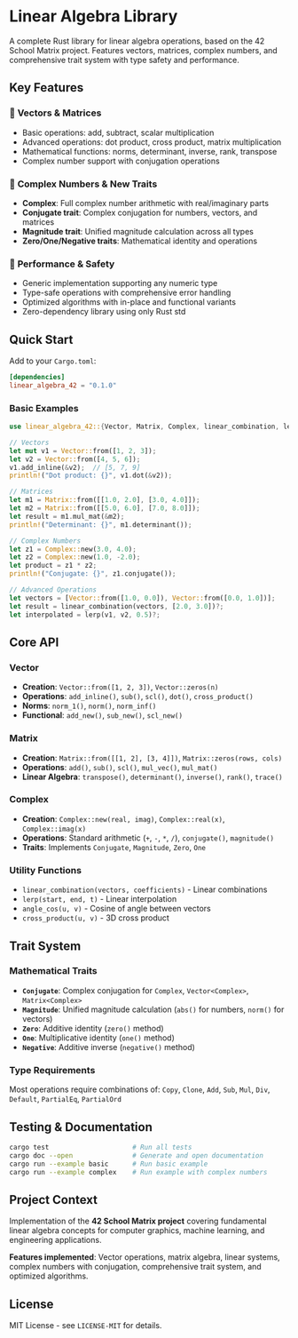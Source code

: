 # Linear Algebra Library

A complete Rust library for linear algebra operations, based on the 42 School Matrix project. Features vectors, matrices, complex numbers, and comprehensive trait system with type safety and performance.

## Key Features

### 🧮 **Vectors & Matrices**
- Basic operations: add, subtract, scalar multiplication
- Advanced operations: dot product, cross product, matrix multiplication
- Mathematical functions: norms, determinant, inverse, rank, transpose
- Complex number support with conjugation operations

### 🔢 **Complex Numbers & New Traits**
- **Complex**: Full complex number arithmetic with real/imaginary parts
- **Conjugate trait**: Complex conjugation for numbers, vectors, and matrices
- **Magnitude trait**: Unified magnitude calculation across all types
- **Zero/One/Negative traits**: Mathematical identity and operations

### 🚀 **Performance & Safety**
- Generic implementation supporting any numeric type
- Type-safe operations with comprehensive error handling
- Optimized algorithms with in-place and functional variants
- Zero-dependency library using only Rust std

## Quick Start

Add to your `Cargo.toml`:
```toml
[dependencies]
linear_algebra_42 = "0.1.0"
```

### Basic Examples

```rust
use linear_algebra_42::{Vector, Matrix, Complex, linear_combination, lerp};

// Vectors
let mut v1 = Vector::from([1, 2, 3]);
let v2 = Vector::from([4, 5, 6]);
v1.add_inline(&v2);  // [5, 7, 9]
println!("Dot product: {}", v1.dot(&v2));

// Matrices  
let m1 = Matrix::from([[1.0, 2.0], [3.0, 4.0]]);
let m2 = Matrix::from([[5.0, 6.0], [7.0, 8.0]]);
let result = m1.mul_mat(&m2);
println!("Determinant: {}", m1.determinant());

// Complex Numbers
let z1 = Complex::new(3.0, 4.0);
let z2 = Complex::new(1.0, -2.0);
let product = z1 * z2;
println!("Conjugate: {}", z1.conjugate());

// Advanced Operations
let vectors = [Vector::from([1.0, 0.0]), Vector::from([0.0, 1.0])];
let result = linear_combination(vectors, [2.0, 3.0])?;
let interpolated = lerp(v1, v2, 0.5)?;
```

## Core API

### Vector<T>
- **Creation**: `Vector::from([1, 2, 3])`, `Vector::zeros(n)`
- **Operations**: `add_inline()`, `sub()`, `scl()`, `dot()`, `cross_product()`
- **Norms**: `norm_1()`, `norm()`, `norm_inf()`
- **Functional**: `add_new()`, `sub_new()`, `scl_new()`

### Matrix<T>  
- **Creation**: `Matrix::from([[1, 2], [3, 4]])`, `Matrix::zeros(rows, cols)`
- **Operations**: `add()`, `sub()`, `scl()`, `mul_vec()`, `mul_mat()`
- **Linear Algebra**: `transpose()`, `determinant()`, `inverse()`, `rank()`, `trace()`

### Complex
- **Creation**: `Complex::new(real, imag)`, `Complex::real(x)`, `Complex::imag(x)`  
- **Operations**: Standard arithmetic (`+`, `-`, `*`, `/`), `conjugate()`, `magnitude()`
- **Traits**: Implements `Conjugate`, `Magnitude`, `Zero`, `One`

### Utility Functions
- `linear_combination(vectors, coefficients)` - Linear combinations
- `lerp(start, end, t)` - Linear interpolation  
- `angle_cos(u, v)` - Cosine of angle between vectors
- `cross_product(u, v)` - 3D cross product

## Trait System

### Mathematical Traits
- **`Conjugate`**: Complex conjugation for `Complex`, `Vector<Complex>`, `Matrix<Complex>`
- **`Magnitude`**: Unified magnitude calculation (`abs()` for numbers, `norm()` for vectors)  
- **`Zero`**: Additive identity (`zero()` method)
- **`One`**: Multiplicative identity (`one()` method)
- **`Negative`**: Additive inverse (`negative()` method)

### Type Requirements
Most operations require combinations of: `Copy`, `Clone`, `Add`, `Sub`, `Mul`, `Div`, `Default`, `PartialEq`, `PartialOrd`

## Testing & Documentation

```bash
cargo test                     # Run all tests
cargo doc --open               # Generate and open documentation  
cargo run --example basic      # Run basic example
cargo run --example complex    # Run example with complex numbers
```

## Project Context

Implementation of the **42 School Matrix project** covering fundamental linear algebra concepts for computer graphics, machine learning, and engineering applications.

**Features implemented**: Vector operations, matrix algebra, linear systems, complex numbers with conjugation, comprehensive trait system, and optimized algorithms.

## License

MIT License - see `LICENSE-MIT` for details.
